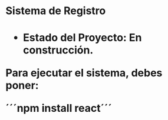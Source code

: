 <h1> Sistema de Registro<h1/>

- Estado del Proyecto: En construcción.

Para ejecutar el sistema, debes poner:

´´´npm install react´´´
